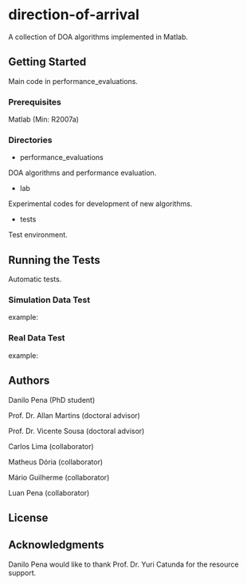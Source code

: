 # direction-of-arrival
A collection of DOA algorithms implemented in Matlab.

## Getting Started
Main code in performance_evaluations.

### Prerequisites
Matlab (Min: R2007a)

### Directories
- performance_evaluations

DOA algorithms and performance evaluation.

- lab

Experimental codes for development of new algorithms.

- tests

Test environment.

## Running the Tests
Automatic tests.

### Simulation Data Test
example:

### Real Data Test
example:

## Authors

Danilo Pena (PhD student)

Prof. Dr. Allan Martins (doctoral advisor)

Prof. Dr. Vicente Sousa (doctoral advisor)

Carlos Lima (collaborator)

Matheus Dória (collaborator)

Mário Guilherme (collaborator)

Luan Pena (collaborator)

## License

## Acknowledgments

Danilo Pena would like to thank Prof. Dr. Yuri Catunda for the resource support.
